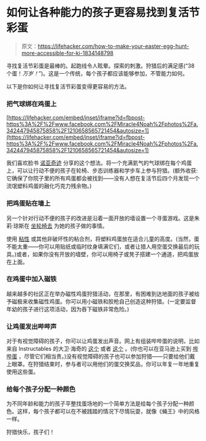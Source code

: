 # 如何让各种能力的孩子更容易找到复活节彩蛋

> 原文：<https://lifehacker.com/how-to-make-your-easter-egg-hunt-more-accessible-for-ki-1834148798>

寻找复活节彩蛋是最棒的。起跑线令人眩晕。探索的刺激。狩猎后的满足感(“38 个蛋！*万岁！*”)。这是一个传统，每个孩子都应该能够参加，不管能力如何。



以下是你如何让寻找复活节彩蛋变得更容易的方法。

### 把气球绑在鸡蛋上

 [https://lifehacker.com/embed/inset/iframe?id=fbpost-https%3A%2F%2Fwww.facebook.com%2FMiracle4Noah%2Fphotos%2Fa.342447945875858%2F1210658565721454&autosize=1](https://lifehacker.com/embed/inset/iframe?id=fbpost-https%3A%2F%2Fwww.facebook.com%2FMiracle4Noah%2Fphotos%2Fa.342447945875858%2F1210658565721454&autosize=1) 

我们喜欢脸书 [诺亚奇迹](https://www.facebook.com/Miracle4Noah/?tn-str=k%2AF) 分享的这个想法。将一个充满氦气的气球绑在每个鸡蛋上，可以让行动不便的孩子在轮椅、步态训练器和学步车上参与狩猎。(额外收获:它确保了你院子里的所有鸡蛋都会被找到——没有人想在复活节后四个月发现一个流氓塑料鸡蛋的融化巧克力残余物。)

### 把鸡蛋贴在墙上

另一个针对行动不便的孩子的改进是沿着一面开放的墙设置一个寻蛋游戏。这是朱莉·琼斯在 [坐轮椅去](https://havewheelchairwilltravel.net/easter-fun-for-kids-with-special-needs/) 为她的孩子做的事情。

使用 [粘性](https://www.amazon.com/slp/sticky-tack/8x6h534c3xcp6nm?asc_campaign=InlineText&asc_refurl=https://lifehacker.com/how-to-make-your-easter-egg-hunt-more-accessible-for-ki-1834148798&asc_source=&tag=kinjalifehackerlink-20) 或其他非破坏性的粘合剂，将塑料鸡蛋放在适合儿童的高度。(当然，蛋不能太重——你可以用贴纸或临时纹身填满它们，或者让猎人用空蛋交换最后的玩具。)或者，如果你没有开放的墙壁，你可以用椅子或凳子搭建一个通道，把鸡蛋放在上面。

### 在鸡蛋中加入磁铁

越来越多的社区正在举办磁性鸡蛋狩猎活动，在那里，有困难到达地面的孩子被给予磁极来收集磁性鸡蛋。你可以用小磁铁和胶枪自己创造这种狩猎。(一定要监督年幼的孩子进行这项活动，因为吞下磁铁非常危险。)

### 让鸡蛋发出哔哔声

对于有视觉障碍的孩子，你可以让鸡蛋发出声音。网上有组装哔哔蛋的说明，比如来自 Instructables 的大卫·海奇的 [这个](https://www.familyconnect.org/blog/familyconnect-a-parents-voice/instructions-for-beeping-easter-egg-hunt-for-visually-impaired-children/12) 或者 [这个](https://www.instructables.com/id/Beeping-Easter-Egg-for-Those-Who-Have-a-Hard-Time-/) 。(你也可以在亚马逊上买到 [哔哔蛋](https://www.amazon.com/MaxiAids-Beeping-Easter-Egg/dp/B003IE489E?asc_campaign=InlineText&asc_refurl=https://lifehacker.com/how-to-make-your-easter-egg-hunt-more-accessible-for-ki-1834148798&asc_source=&tag=kinjalifehackerlink-20) ，尽管它们相当贵。)没有视觉障碍的孩子也可以参加狩猎——只要给他们戴上眼罩。在狩猎结束时，参与者可以用他们的蛋交换奖品，你可以年复一年地重复使用这些蛋。

### 给每个孩子分配一种颜色

为不同年龄和能力的孩子平整找蛋场地的一个简单方法是给每个孩子分配一种颜色。这样，每个孩子都可以在不被践踏的情况下尽情玩耍，就像《蝇王》中的风格一样。

狩猎快乐，孩子们！